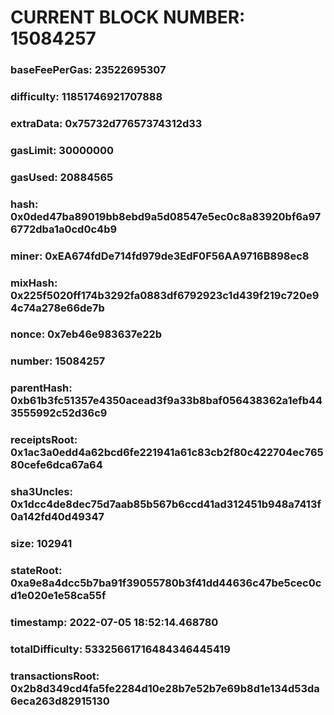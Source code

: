 # CURRENT BLOCK NUMBER: 15084257

### baseFeePerGas: 23522695307
### difficulty: 11851746921707888
### extraData: 0x75732d77657374312d33
### gasLimit: 30000000
### gasUsed: 20884565
### hash: 0x0ded47ba89019bb8ebd9a5d08547e5ec0c8a83920bf6a976772dba1a0cd0c4b9
### miner: 0xEA674fdDe714fd979de3EdF0F56AA9716B898ec8
### mixHash: 0x225f5020ff174b3292fa0883df6792923c1d439f219c720e94c74a278e66de7b
### nonce: 0x7eb46e983637e22b
### number: 15084257
### parentHash: 0xb61b3fc51357e4350acead3f9a33b8baf056438362a1efb443555992c52d36c9
### receiptsRoot: 0x1ac3a0edd4a62bcd6fe221941a61c83cb2f80c422704ec76580cefe6dca67a64
### sha3Uncles: 0x1dcc4de8dec75d7aab85b567b6ccd41ad312451b948a7413f0a142fd40d49347
### size: 102941
### stateRoot: 0xa9e8a4dcc5b7ba91f39055780b3f41dd44636c47be5cec0cd1e020e1e58ca55f
### timestamp: 2022-07-05 18:52:14.468780
### totalDifficulty: 53325661716484346445419
### transactionsRoot: 0x2b8d349cd4fa5fe2284d10e28b7e52b7e69b8d1e134d53da6eca263d82915130
